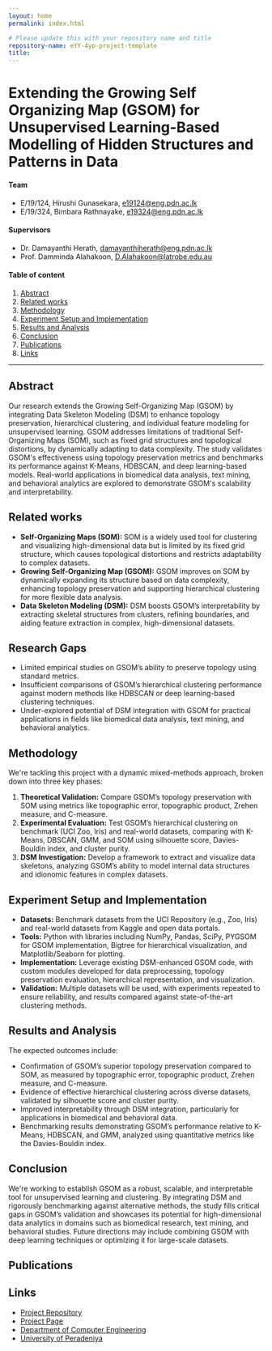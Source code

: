 ```yaml
---
layout: home
permalink: index.html

# Please update this with your repository name and title
repository-name: eYY-4yp-project-template
title:
---
```


[comment]: # "This is the standard layout for the project, but you can clean this and use your own template"

# Extending the Growing Self Organizing Map (GSOM) for Unsupervised Learning-Based Modelling of Hidden Structures and Patterns in Data

#### Team

- E/19/124, Hirushi Gunasekara, [e19124@eng.pdn.ac.lk]()
- E/19/324, Bimbara Rathnayake, [e19324@eng.pdn.ac.lk]()

#### Supervisors

- Dr. Damayanthi Herath, [damayanthiherath@eng.pdn.ac.lk]()
- Prof. Damminda Alahakoon, [D.Alahakoon@latrobe.edu.au]()

#### Table of content

1. [Abstract](#abstract)
2. [Related works](#related-works)
3. [Methodology](#methodology)
4. [Experiment Setup and Implementation](#experiment-setup-and-implementation)
5. [Results and Analysis](#results-and-analysis)
6. [Conclusion](#conclusion)
7. [Publications](#publications)
8. [Links](#links)

---

<!-- 
DELETE THIS SAMPLE before publishing to GitHub Pages !!!
This is a sample image, to show how to add images to your page. To learn more options, please refer [this](https://projects.ce.pdn.ac.lk/docs/faq/how-to-add-an-image/)
![Sample Image](./images/sample.png) 
-->


## Abstract
Our research extends the Growing Self-Organizing Map (GSOM) by integrating Data Skeleton Modeling (DSM) to enhance topology preservation, hierarchical clustering, and individual feature modeling for unsupervised learning. GSOM addresses limitations of traditional Self-Organizing Maps (SOM), such as fixed grid structures and topological distortions, by dynamically adapting to data complexity. The study validates GSOM's effectiveness using topology preservation metrics and benchmarks its performance against K-Means, HDBSCAN, and deep learning-based models. Real-world applications in biomedical data analysis, text mining, and behavioral analytics are explored to demonstrate GSOM's scalability and interpretability.

## Related works
* **Self-Organizing Maps (SOM):** SOM is a widely used tool for clustering and visualizing high-dimensional data but is limited by its fixed grid structure, which causes topological distortions and restricts adaptability to complex datasets.
* **Growing Self-Organizing Map (GSOM):** GSOM improves on SOM by dynamically expanding its structure based on data complexity, enhancing topology preservation and supporting hierarchical clustering for more flexible data analysis.
* **Data Skeleton Modeling (DSM):** DSM boosts GSOM’s interpretability by extracting skeletal structures from clusters, refining boundaries, and aiding feature extraction in complex, high-dimensional datasets.

## Research Gaps
* Limited empirical studies on GSOM’s ability to preserve topology using standard metrics.
* Insufficient comparisons of GSOM’s hierarchical clustering performance against modern methods like HDBSCAN or deep learning-based clustering techniques.
* Under-explored potential of DSM integration with GSOM for practical applications in fields like biomedical data analysis, text mining, and behavioral analytics.

## Methodology
We're tackling this project with a dynamic mixed-methods approach, broken down into three key phases:

1. **Theoretical Validation:** Compare GSOM’s topology preservation with SOM using metrics like topographic error, topographic product, Zrehen measure, and C-measure.
2. **Experimental Evaluation:** Test GSOM’s hierarchical clustering on benchmark (UCI Zoo, Iris) and real-world datasets, comparing with K-Means, DBSCAN, GMM, and SOM using silhouette score, Davies-Bouldin index, and cluster purity.
3. **DSM Investigation:** Develop a framework to extract and visualize data skeletons, analyzing GSOM’s ability to model internal data structures and idionomic features in complex datasets.

## Experiment Setup and Implementation
* **Datasets:** Benchmark datasets from the UCI Repository (e.g., Zoo, Iris) and real-world datasets from Kaggle and open data portals.
* **Tools:** Python with libraries including NumPy, Pandas, SciPy, PYGSOM for GSOM implementation, Bigtree for hierarchical visualization, and Matplotlib/Seaborn for plotting.
* **Implementation:** Leverage existing DSM-enhanced GSOM code, with custom modules developed for data preprocessing, topology preservation evaluation, hierarchical representation, and visualization.
* **Validation:** Multiple datasets will be used, with experiments repeated to ensure reliability, and results compared against state-of-the-art clustering methods.

## Results and Analysis
The expected outcomes include:

* Confirmation of GSOM’s superior topology preservation compared to SOM, as measured by topographic error, topographic product, Zrehen measure, and C-measure.
* Evidence of effective hierarchical clustering across diverse datasets, validated by silhouette score and cluster purity.
* Improved interpretability through DSM integration, particularly for applications in biomedical and behavioral data.
* Benchmarking results demonstrating GSOM’s performance relative to K-Means, HDBSCAN, and GMM, analyzed using quantitative metrics like the Davies-Bouldin index.

## Conclusion
We're working to establish GSOM as a robust, scalable, and interpretable tool for unsupervised learning and clustering. By integrating DSM and rigorously benchmarking against alternative methods, the study fills critical gaps in GSOM’s validation and showcases its potential for high-dimensional data analytics in domains such as biomedical research, text mining, and behavioral studies. Future directions may include combining GSOM with deep learning techniques or optimizing it for large-scale datasets.

## Publications
[//]: # "Note: Uncomment each once you uploaded the files to the repository"

<!-- 1. [Semester 7 report](./) -->
<!-- 2. [Semester 7 slides](./) -->
<!-- 3. [Semester 8 report](./) -->
<!-- 4. [Semester 8 slides](./) -->
<!-- 5. Author 1, Author 2 and Author 3 "Research paper title" (2021). [PDF](./). -->


## Links

[//]: # ( NOTE: EDIT THIS LINKS WITH YOUR REPO DETAILS )

- [Project Repository](https://github.com/cepdnaclk/repository-name)
- [Project Page](https://cepdnaclk.github.io/repository-name)
- [Department of Computer Engineering](http://www.ce.pdn.ac.lk/)
- [University of Peradeniya](https://eng.pdn.ac.lk/)

[//]: # "Please refer this to learn more about Markdown syntax"
[//]: # "https://github.com/adam-p/markdown-here/wiki/Markdown-Cheatsheet"
